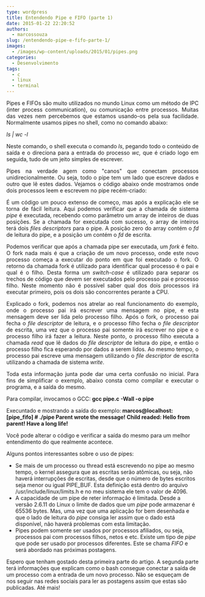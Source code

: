 ```yaml
---
type: wordpress
title: Entendendo Pipe e FIFO (parte 1)
date: 2015-01-22 22:20:52
authors:
  - marcossouza
slug: /entendendo-pipe-e-fifo-parte-1/
images:
  - /images/wp-content/uploads/2015/01/pipes.png
categories:
  - Desenvolvimento
tags:
  - c
  - linux
  - terminal
---
```


<p style="text-align: justify;">Pipes e FIFOs são muito utilizados no mundo Linux como um método de IPC (inter process communication), ou comunicação entre processos. Muitas das vezes nem percebemos que estamos usando-os pela sua facilidade. Normalmente usamos pipes no shell, como no comando abaixo:</p>
<em>ls | wc -l</em>
<p style="text-align: justify;">Neste comando, o shell executa o comando <em>ls</em>, pegando todo o conteúdo de saída e o direciona para a entrada do processo <em>wc,</em> que é criado logo em seguida, tudo de um jeito simples de escrever.</p>
<p style="text-align: justify;">Pipes na verdade agem como "canos" que conectam processos unidirecionalmente. Ou seja, todo o pipe tem um lado que escreve dados e outro que lê estes dados. Vejamos o código abaixo onde mostramos onde dois processos leem e escrevem no pipe recém-criado:</p>
<script src="//gistfy-app.herokuapp.com/github/ButecoOpenSource/exemplos/pipe_fifo/pipe.c" type="text/javascript"></script>
<p style="text-align: justify;">É um código um pouco extenso de começo, mas após a explicação ele se torna de fácil leitura. Aqui podemos verificar que a chamada de sistema <em>pipe</em> é executada, recebendo como parâmetro um array de inteiros de duas posições. Se a chamada for executada com sucesso, o array de inteiros terá dois <em>files descriptors</em> para o pipe. A posição zero do array contém o <em>fd</em> de leitura do pipe, e a posição um contém o <em>fd</em> de escrita.</p>
<p style="text-align: justify;">Podemos verificar que após a chamada pipe ser executada, um <em>fork</em> é feito. O fork nada mais é que a criação de um novo processo, onde este novo processo começa a executar do ponto em que foi executado o fork. O retorno da chamada fork é utilizado para identificar qual processo é o pai e qual é o filho. Desta forma um <em>switch-case</em> é utilizado para separar os trechos de código que devem ser executados pelo processo pai e processo filho. Neste momento não é possível saber qual dos dois processos irá executar primeiro, pois os dois são concorrentes perante a CPU.</p>
<p style="text-align: justify;">Explicado o fork, podemos nos atrelar ao real funcionamento do exemplo, onde o processo pai irá escrever uma mensagem no pipe, e esta mensagem deve ser lida pelo processo filho. Após o fork, o processo pai fecha o <em>file descriptor</em> de leitura, e o processo filho fecha o <em>file descriptor</em> de escrita, uma vez que o processo pai somente irá escrever no pipe e o processo filho irá fazer a leitura. Neste ponto, o processo filho executa a chamada <em>read</em> que lê dados do <em>file descriptor</em> de leitura do pipe, e então o processo filho fica esperando por dados a serem lidos. Ao mesmo tempo, o processo pai escreve uma mensagem utilizando o <em>file descriptor</em> de escrita utilizando a chamada de sistema <em>write</em>.</p>
<p style="text-align: justify;">Toda esta informação junta pode dar uma certa confusão no inicial. Para fins de simplificar o exemplo, abaixo consta como compilar e executar o programa, e a saída do mesmo.</p>
Para compilar, invocamos o GCC:
<strong>gcc pipe.c -Wall -o pipe</strong>

Execuntado e mostrando a saída do exemplo:<strong>
marcos@localhost: [pipe_fifo] # ./pipe
Parent wrote the message!
Child readed: Hello from parent! Have a long life!</strong>

Você pode alterar o código e verificar a saída do mesmo para um melhor entendimento do que realmente acontece.

Alguns pontos interessantes sobre o uso de pipes:
<ul>
	<li>Se mais de um processo ou thread está escrevendo no pipe ao mesmo tempo, o kernel assegura que as escritas serão atômicas, ou seja, não haverá interrupções de escritas, desde que o número de bytes escritos seja menor ou igual PIPE_BUF. Esta definição está dentro do arquivo /usr/include/linux/limits.h e no meu sistema ele tem o valor de 4096.</li>
	<li>A capacidade de um pipe de reter informação é limitada. Desde a versão 2.6.11 do Linux o limite de dados que um <em>pipe</em> pode armazenar é 65536 bytes. Mas, uma vez que uma aplicação for bem desenhada e que o lado de leitura do <em>pipe</em> consiga ler assim que o dado está disponível, não haverá problemas com esta limitação.</li>
	<li>Pipes podem somente ser usados por processos afiliados, ou seja, processos pai com processos filhos, netos e etc. Existe um tipo de <em>pipe</em> que pode ser usado por processos diferentes. Este se chama <em>FIFO</em> e será abordado nas próximas postagens.</li>
</ul>
Espero que tenham gostado desta primeira parte do artigo. A segunda parte terá informações que explicam como o bash consegue conectar a saída de um processo com a entrada de um novo processo. Não se esqueçam de nos seguir nas redes sociais para ler as postagens assim que estas são publicadas. Até mais!